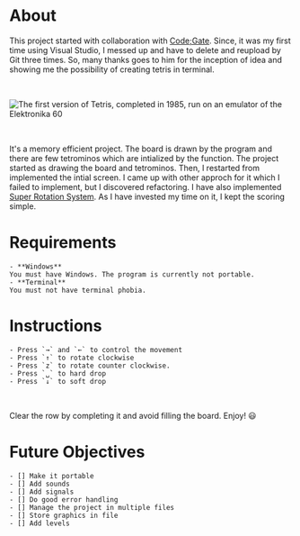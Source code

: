 # About
This project started with collaboration with [Code;Gate](https://github.com/rayanjamshaid). Since, it was my first time using Visual Studio, I messed up and have to delete and reupload by Git three times. So, many thanks goes to him for the inception of idea and showing me the possibility of creating tetris in terminal.

<br>

![The first version of Tetris, completed in 1985, run on an emulator of the Elektronika 60](https://upload.wikimedia.org/wikipedia/en/7/7c/Tetris-VeryFirstVersion.png)

<br>

It's a memory efficient project. The board is drawn by the program and there are few tetrominos which are intialized by the function. The project started as drawing the board and tetrominos. Then, I restarted from implemented the intial screen. I came up with other approch for it which I failed to implement, but I discovered refactoring. I have also implemented [Super Rotation System](https://tetris.fandom.com/wiki/Super_Rotation_System). As I have invested my time on it, I kept the scoring simple. 

# Requirements
    - **Windows**
    You must have Windows. The program is currently not portable.
    - **Terminal**
    You must not have terminal phobia.

# Instructions
    - Press `→` and `←` to control the movement
    - Press `↑` to rotate clockwise
    - Press `z` to rotate counter clockwise.
    - Press `␣` to hard drop
    - Press `↓` to soft drop
    
<br>
    
Clear the row by completing it and avoid filling the board.
Enjoy! :smiley:

# Future Objectives
    - [] Make it portable
    - [] Add sounds
    - [] Add signals
    - [] Do good error handling
    - [] Manage the project in multiple files
    - [] Store graphics in file
    - [] Add levels
